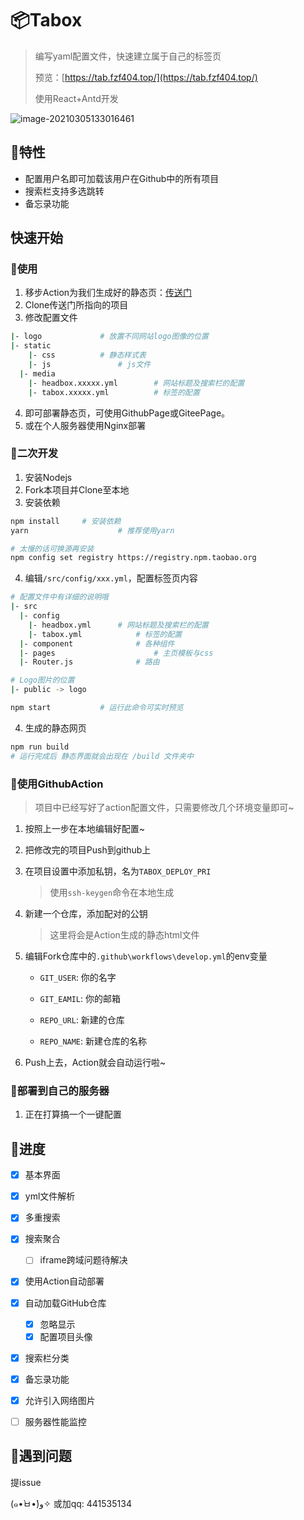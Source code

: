 #  📦Tabox

> 编写yaml配置文件，快速建立属于自己的标签页
>
> 预览：[https://tab.fzf404.top/](https://tab.fzf404.top/)
>
> 使用React+Antd开发

![image-20210305133016461](https://gitee.com/nmdfzf404/Image-hosting/raw/master/2021/20210621104207.png)

## 🚖特性

- 配置用户名即可加载该用户在Github中的所有项目
- 搜索栏支持多选跳转
- 备忘录功能

## 快速开始

### 🚀使用

1. 移步Action为我们生成好的静态页：[传送门](https://github.com/fzf404/TaboxPage)
2. Clone传送门所指向的项目
3. 修改配置文件

```bash
|- logo				# 放置不同网站logo图像的位置
|- static
	|- css			# 静态样式表
	|- js				# js文件
  |- media
    |- headbox.xxxxx.yml		# 网站标题及搜索栏的配置
    |- tabox.xxxxx.yml			# 标签的配置
```

4. 即可部署静态页，可使用GithubPage或GiteePage。
5. 或在个人服务器使用Nginx部署

### 🚕二次开发

1. 安装Nodejs
2. Fork本项目并Clone至本地
4. 安装依赖

```bash
npm install		# 安装依赖
yarn					# 推荐使用yarn

# 太慢的话可换源再安装
npm config set registry https://registry.npm.taobao.org
```

4. 编辑`/src/config/xxx.yml`，配置标签页内容

```bash
# 配置文件中有详细的说明哦
|- src
  |- config
    |- headbox.yml		# 网站标题及搜索栏的配置
    |- tabox.yml			# 标签的配置
  |- component				# 各种组件
  |- pages						# 主页模板与css
  |- Router.js				# 路由

# Logo图片的位置
|- public -> logo

npm start			# 运行此命令可实时预览
```

4. 生成的静态网页

```bash
npm run build
# 运行完成后 静态界面就会出现在 /build 文件夹中
```

### 🚕使用GithubAction

> 项目中已经写好了action配置文件，只需要修改几个环境变量即可~

1. 按照上一步在本地编辑好配置~

2. 把修改完的项目Push到github上

3. 在项目设置中添加私钥，名为`TABOX_DEPLOY_PRI`

	> 使用`ssh-keygen`命令在本地生成

4. 新建一个仓库，添加配对的公钥

	> 这里将会是Action生成的静态html文件

4. 编辑Fork仓库中的`.github\workflows\develop.yml`的env变量

   - `GIT_USER`: 你的名字
   - `GIT_EAMIL`: 你的邮箱

   - `REPO_URL`: 新建的仓库
   - `REPO_NAME`: 新建仓库的名称
   
6. Push上去，Action就会自动运行啦~

### 🚄部署到自己的服务器

1. 正在打算搞一个一键配置

## 🚟进度

- [x] 基本界面
- [x] yml文件解析
- [x] 多重搜索
- [x] 搜索聚合 

  - [ ] iframe跨域问题待解决
- [x] 使用Action自动部署
- [x] 自动加载GitHub仓库
  - [x] 忽略显示
  - [x] 配置项目头像
- [x] 搜索栏分类
- [x] 备忘录功能
- [x] 允许引入网络图片
- [ ]  服务器性能监控

## 🚨遇到问题

提issue

(๑•̀ㅂ•́)و✧  或加qq: 441535134 
